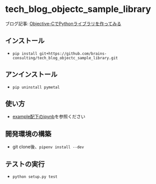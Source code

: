 # tech_blog_objectc_sample_library
ブログ記事: [Objective-CでPythonライブラリを作ってみる]()

## インストール
- `pip install git+https://github.com/brains-consulting/tech_blog_objectc_sample_library.git`

## アンインストール
- `pip uninstall pymetal`

## 使い方
- [example配下のipynb](https://github.com/brains-consulting/tech_blog_objectc_sample_library/blob/master/example/sample_usage.ipynb)を参照ください

## 開発環境の構築
- git clone後、`pipenv install --dev`

## テストの実行
- `python setup.py test`
